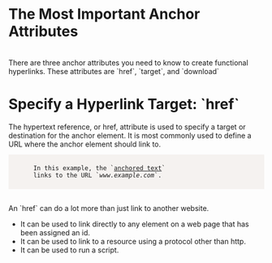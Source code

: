 <!DOCTYPE html>
<html lang="en">
<head>
    <meta charset="UTF-8">
    <meta name="viewport" content="width=device-width, initial-scale=1.0">
    <meta http-equiv="X-UA-Compatible" content="ie=edge">
    <title>Anzhe</title>
</head>
<style>
    pre {
    
        border: 1px solid rgb(201, 201, 201);
        font-size:12px;
        background: #f5f2f0;
        padding: 20px;
        padding-bottom: 20px;
        overflow: auto;
        

    }

</style>

<body>
    
<h1>The Most Important Anchor Attributes</h1>
<br>
There are three anchor attributes you need to know to create functional hyperlinks. These attributes are `href`, `target`, and `download`

<h1>Specify a Hyperlink Target: `href`</h1>
The hypertext reference, or href, attribute is used to specify a target or destination for the anchor element. It is most commonly used to define a URL where the anchor element should link to.


<pre>
    In this example, the `<a href="http://example.com">anchored text</a>`
    links to the URL `<em>www.example.com</em>`.
</pre> 


<br>
An `href` can do a lot more than just link to another website.

<ul>
    <li>It can be used to link directly to any element on a web page that has been assigned an id.</li>
    <li>It can be used to link to a resource using a protocol other than http.</li>
    <li>It can be used to run a script.</li>
</ul>






<div class="fieldset:d"></div>

</body>
</html>

